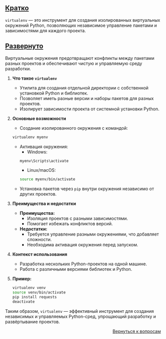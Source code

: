 ## <u>Кратко</u>

`virtualenv` — это инструмент для создания изолированных виртуальных окружений Python, позволяющих независимое
управление пакетами и зависимостями для каждого проекта.

## <u>Развернуто</u>

Виртуальные окружения предотвращают конфликты между пакетами разных проектов и обеспечивают чистую и управляемую среду
разработки.

1. **Что такое `virtualenv`**
    - Утилита для создания отдельной директории с собственной установкой Python и библиотек.
    - Позволяет иметь разные версии и наборы пакетов для разных проектов.
    - Изолирует зависимости проекта от системной установки Python.

2. **Основные возможности**
    - Создание изолированного окружения с командой:
    ```bash
    virtualenv myenv
    ```  
    - Активация окружения:
        - Windows:
        ```bash
        myenv\Scripts\activate
        ```  
        - Linux/macOS:
        ```bash
        source myenv/bin/activate
        ```  
    - Установка пакетов через `pip` внутри окружения независимо от других проектов.

3. **Преимущества и недостатки**
    - **Преимущества:**
        - Изоляция проектов с разными зависимостями.
        - Помогает избежать конфликтов версий.
    - **Недостатки:**
        - Требуется управление разными окружениями, что добавляет сложности.
        - Необходима активация окружения перед запуском.

4. **Контекст использования**
    - Разработка нескольких Python-проектов на одной машине.
    - Работа с различными версиями библиотек и Python.

5. **Пример:**
    ```bash
    virtualenv venv
    source venv/bin/activate
    pip install requests
    deactivate
    ```

Таким образом, `virtualenv` — эффективный инструмент для создания независимых и управляемых Python-сред, упрощающий
разработку и развёртывание проектов.

<div align="right">

[Вернуться к вопросам](../Вопросы.md)

</div>
